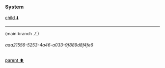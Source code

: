 ### System

[child ⬇️](#aaa21556-5253-4a46-a033-9f889d8f4fe6)

---

(main branch ⎇)
###### aaa21556-5253-4a46-a033-9f889d8f4fe6
[parent ⬆️](#cb3c4449-2fc8-4ce1-92fe-9a4f04da2133)
